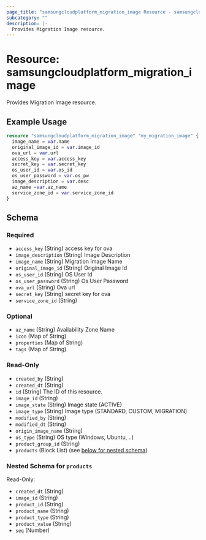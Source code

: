 ```yaml
---
page_title: "samsungcloudplatform_migration_image Resource - samsungcloudplatform"
subcategory: ""
description: |-
  Provides Migration Image resource.
---
```


# Resource: samsungcloudplatform_migration_image

Provides Migration Image resource.


## Example Usage

```terraform
resource "samsungcloudplatform_migration_image" "my_migration_image" {
  image_name = var.name
  original_image_id = var.image_id
  ova_url = var.url
  access_key = var.access_key
  secret_key = var.secret_key
  os_user_id = var.os_id
  os_user_password = var.os_pw
  image_description = var.desc
  az_name =var.az_name
  service_zone_id = var.service_zone_id
}
```

<!-- schema generated by tfplugindocs -->
## Schema

### Required

- `access_key` (String) access key for ova
- `image_description` (String) Image Description
- `image_name` (String) Migration Image Name
- `original_image_id` (String) Original Image Id
- `os_user_id` (String) OS User Id
- `os_user_password` (String) Os User Password
- `ova_url` (String) Ova url
- `secret_key` (String) secret key for ova
- `service_zone_id` (String)

### Optional

- `az_name` (String) Availability Zone Name
- `icon` (Map of String)
- `properties` (Map of String)
- `tags` (Map of String)

### Read-Only

- `created_by` (String)
- `created_dt` (String)
- `id` (String) The ID of this resource.
- `image_id` (String)
- `image_state` (String) Image state (ACTIVE)
- `image_type` (String) Image type (STANDARD, CUSTOM, MIGRATION)
- `modified_by` (String)
- `modified_dt` (String)
- `origin_image_name` (String)
- `os_type` (String) OS type (Windows, Ubuntu, ..)
- `product_group_id` (String)
- `products` (Block List) (see [below for nested schema](#nestedblock--products))

<a id="nestedblock--products"></a>
### Nested Schema for `products`

Read-Only:

- `created_dt` (String)
- `image_id` (String)
- `product_id` (String)
- `product_name` (String)
- `product_type` (String)
- `product_value` (String)
- `seq` (Number)


